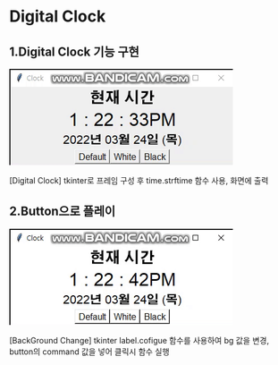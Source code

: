 <div align = left>
  <h1>Digital Clock</h1>  
  <h2>1.Digital Clock 기능 구현</h2>
  <div>
    <a href="https://github.com/seokho94/PORTFOLIO/blob/main/PythonProject/digitalClock/images/clockTest.gif"><img src = "https://github.com/seokho94/PORTFOLIO/blob/main/PythonProject/digitalClock/images/clockTest.gif" alt="ClockTest"></a>
  </div>
  
  <p>[Digital Clock] tkinter로 프레임 구성 후 time.strftime 함수 사용, 화면에 출력</p>  
  <h2>2.Button으로 플레이</h2>
  <div>
    <a href="https://github.com/seokho94/PORTFOLIO/blob/main/PythonProject/digitalClock/images/backgroundChange.gif"><img src = "https://github.com/seokho94/PORTFOLIO/blob/main/PythonProject/digitalClock/images/backgroundChange.gif" alt="BackGround Change"></a>
  </div>
  
  <p>[BackGround Change] tkinter label.cofigue 함수를 사용하여 bg 값을 변경, button의 command 값을 넣어 클릭시 함수 실행</p>  
</div>
